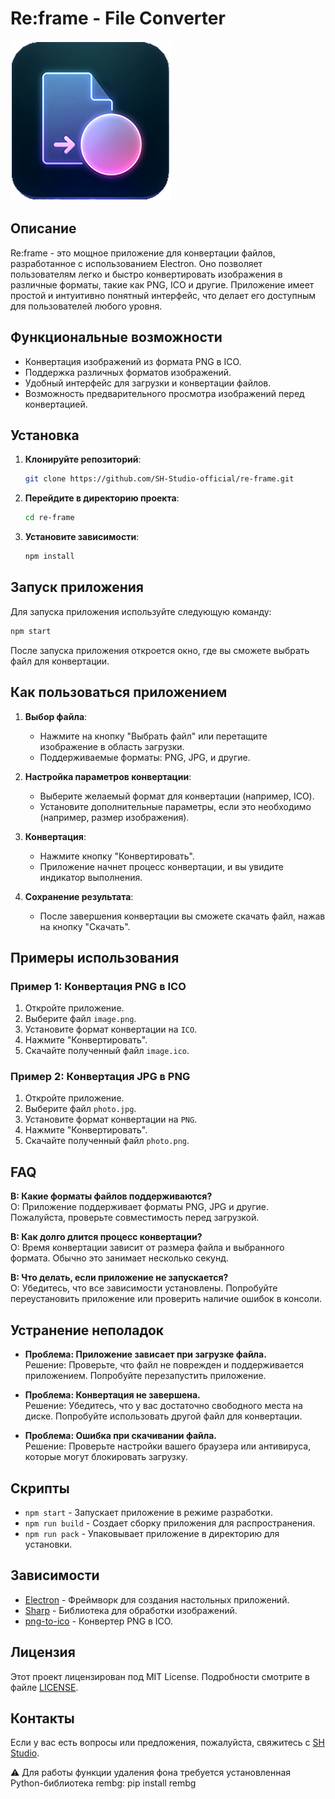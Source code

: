 # Re:frame - File Converter

![Logo](assets/icon.png)

## Описание

Re:frame - это мощное приложение для конвертации файлов, разработанное с использованием Electron. Оно позволяет пользователям легко и быстро конвертировать изображения в различные форматы, такие как PNG, ICO и другие. Приложение имеет простой и интуитивно понятный интерфейс, что делает его доступным для пользователей любого уровня.

## Функциональные возможности

- Конвертация изображений из формата PNG в ICO.
- Поддержка различных форматов изображений.
- Удобный интерфейс для загрузки и конвертации файлов.
- Возможность предварительного просмотра изображений перед конвертацией.

## Установка

1. **Клонируйте репозиторий**:

   ```bash
   git clone https://github.com/SH-Studio-official/re-frame.git
   ```

2. **Перейдите в директорию проекта**:

   ```bash
   cd re-frame
   ```

3. **Установите зависимости**:

   ```bash
   npm install
   ```

## Запуск приложения

Для запуска приложения используйте следующую команду:

```bash
npm start
```

После запуска приложения откроется окно, где вы сможете выбрать файл для конвертации.

## Как пользоваться приложением

1. **Выбор файла**:
   - Нажмите на кнопку "Выбрать файл" или перетащите изображение в область загрузки.
   - Поддерживаемые форматы: PNG, JPG, и другие.

2. **Настройка параметров конвертации**:
   - Выберите желаемый формат для конвертации (например, ICO).
   - Установите дополнительные параметры, если это необходимо (например, размер изображения).

3. **Конвертация**:
   - Нажмите кнопку "Конвертировать".
   - Приложение начнет процесс конвертации, и вы увидите индикатор выполнения.

4. **Сохранение результата**:
   - После завершения конвертации вы сможете скачать файл, нажав на кнопку "Скачать".

## Примеры использования

### Пример 1: Конвертация PNG в ICO

1. Откройте приложение.
2. Выберите файл `image.png`.
3. Установите формат конвертации на `ICO`.
4. Нажмите "Конвертировать".
5. Скачайте полученный файл `image.ico`.

### Пример 2: Конвертация JPG в PNG

1. Откройте приложение.
2. Выберите файл `photo.jpg`.
3. Установите формат конвертации на `PNG`.
4. Нажмите "Конвертировать".
5. Скачайте полученный файл `photo.png`.

## FAQ

**В: Какие форматы файлов поддерживаются?**  
О: Приложение поддерживает форматы PNG, JPG и другие. Пожалуйста, проверьте совместимость перед загрузкой.

**В: Как долго длится процесс конвертации?**  
О: Время конвертации зависит от размера файла и выбранного формата. Обычно это занимает несколько секунд.

**В: Что делать, если приложение не запускается?**  
О: Убедитесь, что все зависимости установлены. Попробуйте переустановить приложение или проверить наличие ошибок в консоли.

## Устранение неполадок

- **Проблема: Приложение зависает при загрузке файла.**  
  Решение: Проверьте, что файл не поврежден и поддерживается приложением. Попробуйте перезапустить приложение.

- **Проблема: Конвертация не завершена.**  
  Решение: Убедитесь, что у вас достаточно свободного места на диске. Попробуйте использовать другой файл для конвертации.

- **Проблема: Ошибка при скачивании файла.**  
  Решение: Проверьте настройки вашего браузера или антивируса, которые могут блокировать загрузку.

## Скрипты

- `npm start` - Запускает приложение в режиме разработки.
- `npm run build` - Создает сборку приложения для распространения.
- `npm run pack` - Упаковывает приложение в директорию для установки.

## Зависимости

- [Electron](https://www.electronjs.org/) - Фреймворк для создания настольных приложений.
- [Sharp](https://sharp.pixelplumbing.com/) - Библиотека для обработки изображений.
- [png-to-ico](https://www.npmjs.com/package/png-to-ico) - Конвертер PNG в ICO.

## Лицензия

Этот проект лицензирован под MIT License. Подробности смотрите в файле [LICENSE](LICENSE).

## Контакты

Если у вас есть вопросы или предложения, пожалуйста, свяжитесь с [SH Studio](sh.studio.creative@gmail.com).

⚠️ Для работы функции удаления фона требуется установленная Python-библиотека rembg:
pip install rembg